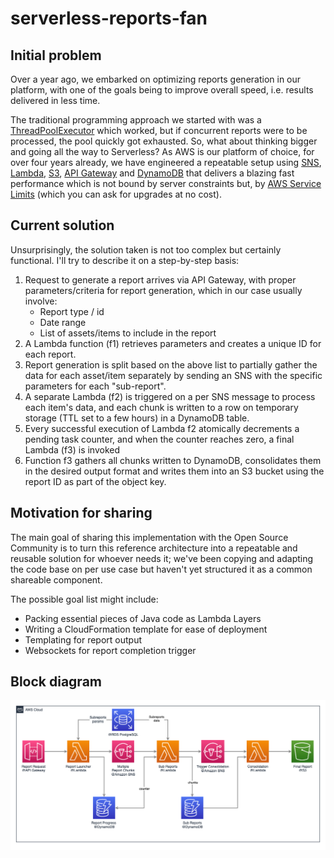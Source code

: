 # serverless-reports-fan

## Initial problem
Over a year ago, we embarked on optimizing reports generation in our platform, with one of the goals being to improve overall speed, i.e. results delivered in less time.

The traditional programming approach we started with was a [ThreadPoolExecutor](https://docs.oracle.com/javase/8/docs/api/java/util/concurrent/ThreadPoolExecutor.html) which worked, but if concurrent reports were to be processed, the pool quickly got exhausted. So, what about thinking bigger and going all the way to Serverless? As AWS is our platform of choice, for over four years already, we have engineered a repeatable setup using [SNS](https://aws.amazon.com/sns/), [Lambda](https://aws.amazon.com/lambda/), [S3](https://aws.amazon.com/s3/), [API Gateway](https://aws.amazon.com/api-gateway/) and [DynamoDB](https://aws.amazon.com/dynamodb) that delivers a blazing fast performance which is not bound by server constraints but, by [AWS Service Limits](https://docs.aws.amazon.com/general/latest/gr/aws_service_limits.html) (which you can ask for upgrades at no cost).

## Current solution
Unsurprisingly, the solution taken is not too complex but certainly functional. I'll try to describe it on a step-by-step basis:

1. Request to generate a report arrives via API Gateway, with proper parameters/criteria for report generation, which in our case usually involve:
   * Report type / id
   * Date range
   * List of assets/items to include in the report
 2. A Lambda function (f1) retrieves parameters and creates a unique ID for each report.  
 3. Report generation is split based on the above list to partially gather the data for each asset/item separately by sending an SNS with the specific parameters for each "sub-report".
 4. A separate Lambda (f2) is triggered on a per SNS message to process each item's data, and each chunk is written to a 
 row on temporary storage (TTL set to a few hours) in a DynamoDB table.
 5. Every successful execution of Lambda f2 atomically decrements a pending task counter, and when the counter reaches zero, a final Lambda (f3) is invoked
 6. Function f3 gathers all chunks written to DynamoDB, consolidates them in the desired output format and writes them into an S3 bucket using the report ID as part of the object key.

## Motivation for sharing

The main goal of sharing this implementation with the Open Source Community is to turn this reference architecture into a repeatable and reusable solution for whoever needs it; we've been copying and adapting the code base on per use case but haven't yet structured it as a common shareable component.

The possible goal list might include:
* Packing essential pieces of Java code as Lambda Layers
* Writing a CloudFormation template for ease of deployment
* Templating for report output
* Websockets for report completion trigger

## Block diagram
![Diagram](diagram-2.png)
